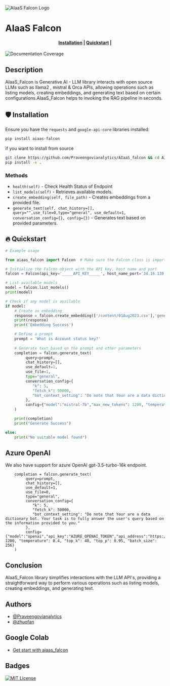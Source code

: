 ![AIaaS Falcon Logo](img/AIAAS_FALCON.jpg)

# AIaaS Falcon


<h4 align="center">
    <p>
        <a href="#shield-installation">Installation</a> |
        <a href="#fire-quickstart">Quickstart</a> |
    <p>
</h4>


![Documentation Coverage](interrogate_badge.svg)

## Description

AIaaS_Falcon is Generative AI - LLM library interacts with open source LLMs such as llama2 , mistral  & Orca APIs, allowing operations such as listing models, creating embeddings, and generating text based on certain configurations.AIaaS_Falcon helps to invoking the RAG pipeline in seconds.

## :shield: Installation

Ensure you have the `requests` and `google-api-core` libraries installed:

```bash
pip install aiaas-falcon
```


if you want to install from source

```bash
git clone https://github.com/Praveengovianalytics/AIaaS_falcon && cd AIaaS_falcon
pip install -e .
```

### Methods
- `health(self)` - Check Health Status of Endpoint
- `list_models(self)` - Retrieves available models.
- `create_embedding(self, file_path)` - Creates embeddings from a provided file.
- `generate_text(self, chat_history=[], query="",use_file=0,type="general", use_default=1, conversation_config={}, config={})` - Generates text based on provided parameters.


## :fire: Quickstart

```python
# Example usage

from aiaas_falcon import Falcon  # Make sure the Falcon class is imported

# Initialize the Falcon object with the API key, host name and port
falcon = Falcon(api_key='_____API_KEY_____', host_name_port='34.16.138.59:8888',api_type='aiaas_llm',transport="rest",protocol="http")

# List available models
model = falcon.list_models()
print(model)

# Check if any model is available
if model:
    # Create an embedding
    response = falcon.create_embedding(['/content/01Aug2023.csv'],'general')
    print(response)
    print('Embedding Success')

    # Define a prompt
    prompt = 'What is Account status key?'
    
    # Generate text based on the prompt and other parameters
    completion = falcon.generate_text(
         query=prompt,
         chat_history=[],
         use_default=1,
         use_file=1,
         type="general",
         conversation_config={
            "k": 5,
            "fetch_k": 50000,
            "bot_context_setting": "Do note that Your are a data dictionary bot. Your task is to fully answer the user's query based on the information provided to you."
         },
         config={"model":"mistral-7b","max_new_tokens": 1200, "temperature": 0.4, "top_k": 40, "top_p": 0.95, "batch_size": 256}
    )

    print(completion)
    print("Generate Success")

else:
    print("No suitable model found")
```
## Azure OpenAI
We also have support for azure OpenAI gpt-3.5-turbo-16k endpoint.
```
    completion = falcon.generate_text(
         query=prompt,
         chat_history=[],
         use_default=1,
         use_file=0,
         type="general",
         conversation_config={
            "k": 5,
            "fetch_k": 50000,
            "bot_context_setting": "Do note that Your are a data dictionary bot. Your task is to fully answer the user's query based on the information provided to you."
         },
         config={"model":"openai","api_key":"AZURE_OPENAI_TOKEN","api_address":"https://XXXXXXXX.openai.azure.com/","max_new_tokens": 1200, "temperature": 0.4, "top_k": 40, "top_p": 0.95, "batch_size": 256}
    )

```


## Conclusion

AIaaS_Falcon library simplifies interactions with the LLM API's, providing a straightforward way to perform various operations such as listing models, creating embeddings, and generating text.

## Authors

- [@Praveengovianalytics](https://github.com/Praveengovianalytics)
- [@zhuofan](https://github.com/zhuofan-16)

## Google Colab

- [Get start with aiaas_falcon](https://colab.research.google.com/drive/1k5T_FO9SnlN0zOQfR7WFXSRFkfgiL1cE?usp=sharing)

## Badges

[![MIT License](https://img.shields.io/badge/License-MIT-green.svg)](https://choosealicense.com/licenses/mit/)
